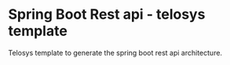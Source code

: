 # Spring Boot Rest api - telosys template

Telosys template to generate the spring boot rest api architecture.

